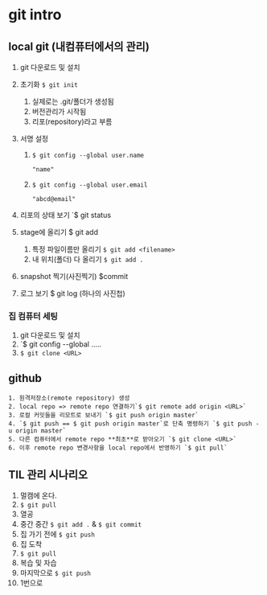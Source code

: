 # git intro

## local git (내컴퓨터에서의 관리)

1. git 다운로드 및 설치

2. 초기화 `$ git init`

   1. 실제로는 .git/폴더가 생성됨
   2. 버전관리가 시작됨
   3. 리포(repository)라고 부름

3. 서명 설정

   1. `$ git config --global user.name`

      `"name"`

   2. `$ git config --global user.email`

      `"abcd@email"`

      

4. 리포의 상태 보기 `$ git status

5. stage에 올리기 $ git add

   1. 특정 파일이름만 올리기 `$ git add <filename>`
   2. 내 위치(폴더) 다 올리기 `$ git add .`

6. snapshot 찍기(사진찍기) $commit

7. 로그 보기 $ git log (하나의 사진첩)

### 집 컴퓨터 세팅

1. git 다운로드 및 설치
2. `$ git config --global .....
3. `$ git clone <URL>`

## github

 	1. 원격저장소(remote repository) 생성
 	2. local repo => remote repo 연결하기`$ git remote add origin <URL>`
 	3. 로컬 커밋들을 리모트로 보내기 `$ git push origin master`
 	4. `$ git push == $ git push origin master`로 단축 명령하기 `$ git push -u origin master`
 	5. 다른 컴퓨터에서 remote repo **최초**로 받아오기 `$ git clone <URL>`
 	6. 이후 remote repo 변경사항을 local repo에서 반영하기 `$ git pull`



## TIL 관리 시나리오

1. 멀캠에 온다.
2. `$ git pull`
3. 열공
4. 중간 중간 `$ git add .` & `$ git commit`
5. 집 가기 전에 `$ git push`
6. 집 도착
7. `$ git pull`
8. 복습 및 자습
9. 마지막으로 `$ git push`
10. 1번으로